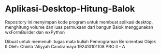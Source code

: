 # Aplikasi-Desktop-Hitung-Balok
Repository ini menyimpan kode program untuk membuat aplikasi desktop, menghitung volume dan luas permukaan dari bangun Balok menggunakan wxFormBuilder dan wxPython

Dibuat untuk memenuhi tugas mata kuliah Pemrograman Berorientasi Objek II
Oleh:
Chinta 'Aliyyah Candramaya
192410101108
PBO II - A
